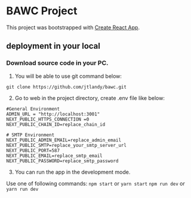 # BAWC Project
This project was bootstrapped with [Create React App](https://github.com/facebook/create-react-app).

## deployment in your local
### Download source code in your PC.

1. You will be able to use git command below:

`git clone https://github.com/jtlandy/bawc.git`

2. Go to web in the project directory, create .env file like below:

```
#General Environment
ADMIN_URL = "http://localhost:3001"
NEXT_PUBLIC_HTTPS_CONNECTION =0
NEXT_PUBLIC_CHAIN_ID=replace_chain_id

# SMTP Environment
NEXT_PUBLIC_ADMIN_EMAIL=replace_admin_email
NEXT_PUBLIC_SMTP=replace_your_smtp_server_url
NEXT_PUBLIC_PORT=587
NEXT_PUBLIC_EMAIL=replace_smtp_email
NEXT_PUBLIC_PASSWORD=replace_smtp_password
```

3. You can run the app in the development mode.

Use one of following commands:
`npm start` or `yarn start`
`npm run dev` or `yarn run dev`
